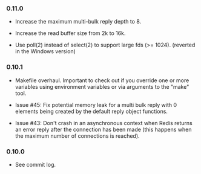 ### 0.11.0

* Increase the maximum multi-bulk reply depth to 8.

* Increase the read buffer size from 2k to 16k.

* Use poll(2) instead of select(2) to support large fds (>= 1024).
  (reverted in the Windows version)

### 0.10.1

* Makefile overhaul. Important to check out if you override one or more
  variables using environment variables or via arguments to the "make" tool.

* Issue #45: Fix potential memory leak for a multi bulk reply with 0 elements
  being created by the default reply object functions.

* Issue #43: Don't crash in an asynchronous context when Redis returns an error
  reply after the connection has been made (this happens when the maximum
  number of connections is reached).

### 0.10.0

* See commit log.

